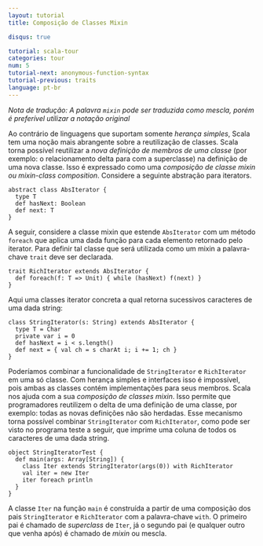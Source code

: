 ```yaml
---
layout: tutorial
title: Composição de Classes Mixin

disqus: true

tutorial: scala-tour
categories: tour
num: 5
tutorial-next: anonymous-function-syntax
tutorial-previous: traits
language: pt-br
---
```

_Nota de tradução: A palavra `mixin` pode ser traduzida como mescla, porém é preferível utilizar a notação original_

Ao contrário de linguagens que suportam somente _herança simples_, Scala tem uma noção mais abrangente sobre a reutilização de classes. Scala torna possível reutilizar a _nova definição de membros de uma classe_ (por exemplo: o relacionamento delta para com a superclasse) na definição de uma nova classe. Isso é expressado como uma _composição de classe mixin ou mixin-class composition_. Considere a seguinte abstração para iterators.
 
```tut
abstract class AbsIterator {
  type T
  def hasNext: Boolean
  def next: T
}
```
 
A seguir, considere a classe mixin que estende `AbsIterator` com um método `foreach` que aplica uma dada função para cada elemento retornado pelo iterator. Para definir tal classe que será utilizada como um mixin a palavra-chave `trait` deve ser declarada.
 
```tut
trait RichIterator extends AbsIterator {
  def foreach(f: T => Unit) { while (hasNext) f(next) }
}
```
 
Aqui uma classes iterator concreta a qual retorna sucessivos caracteres de uma dada string:
 
```tut
class StringIterator(s: String) extends AbsIterator {
  type T = Char
  private var i = 0
  def hasNext = i < s.length()
  def next = { val ch = s charAt i; i += 1; ch }
}
```
 
Poderíamos combinar a funcionalidade de `StringIterator` e `RichIterator` em uma só classe. Com herança simples e interfaces isso é impossível, pois ambas as classes contém implementações para seus membros. Scala nos ajuda com a sua _composição de classes mixin_. Isso permite que programadores reutilizem o delta de uma definição de uma classe, por exemplo: todas as novas definições não são herdadas. Esse mecanismo torna possível combinar `StringIterator` com `RichIterator`, como pode ser visto no programa teste a seguir, que imprime uma coluna de todos os caracteres de uma dada string.
 
```tut
object StringIteratorTest {
  def main(args: Array[String]) {
    class Iter extends StringIterator(args(0)) with RichIterator
    val iter = new Iter
    iter foreach println
  }
}
```
 
A classe `Iter` na função `main` é construída a partir de uma composição dos pais `StringIterator` e `RichIterator` com a palavra-chave `with`. O primeiro pai é chamado de _superclass_ de `Iter`, já o segundo pai (e qualquer outro que venha após) é chamado de _mixin_ ou mescla.
